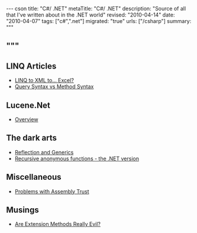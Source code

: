 --- cson
title: "C#/ .NET"
metaTitle: "C#/ .NET"
description: "Source of all that I've written about in the .NET world"
revised: "2010-04-14"
date: "2010-04-07"
tags: ["c#",".net"]
migrated: "true"
urls: ["/csharp"]
summary: """

"""
---
## LINQ Articles ##

* [LINQ to XML to... Excel?][1]
* [Query Syntax vs Method Syntax][2]

## Lucene.Net ##

 - [Overview][3]

## The dark arts ##

* [Reflection and Generics][4]
* [Recursive anonymous functions - the .NET version][5]

## Miscellaneous ###

* [Problems with Assembly Trust][6]

## Musings ##

* [Are Extension Methods Really Evil?][7]


  [1]: /linq-to-xml-to-excel
  [2]: /query-syntax-vs-method-syntax
  [3]: /lucene-net-overview
  [4]: /reflection-and-generics
  [5]: /Recursive-anonymous-functions-the-NET-version
  [6]: /problems-with-assembly-trust
  [7]: /are-extension-methods-really-evil